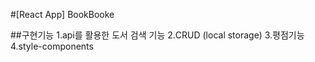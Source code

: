 #[React App] BookBooke


##구현기능
1.api를 활용한 도서 검색 기능
2.CRUD (local storage)
3.평점기능
4.style-components

